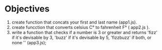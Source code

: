 # Objectives
  1. create function that concats your first and last name (app1.js).
  2. create funcction that converts celsius C° to fahrenheit F° ( app2.js ).
  3. write a function that checks if a number is 3 or greater and returns 'fizz' if it's devisable by 3, 'buzz' if it's devisable by 5, 'fizzbuzz' if both, or none '' (app3.js);


